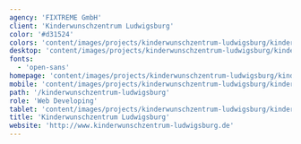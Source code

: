 ```yaml
---
agency: 'FIXTREME GmbH'
client: 'Kinderwunschzentrum Ludwigsburg'
color: '#d31524'
colors: 'content/images/projects/kinderwunschzentrum-ludwigsburg/kinderwunschzentrum-ludwigsburg-colors.png'
desktop: 'content/images/projects/kinderwunschzentrum-ludwigsburg/kinderwunschzentrum-ludwigsburg-imac.png'
fonts:
  - 'open-sans'
homepage: 'content/images/projects/kinderwunschzentrum-ludwigsburg/kinderwunschzentrum-ludwigsburg.png'
mobile: 'content/images/projects/kinderwunschzentrum-ludwigsburg/kinderwunschzentrum-ludwigsburg-iphone.png'
path: '/kinderwunschzentrum-ludwigsburg'
role: 'Web Developing'
tablet: 'content/images/projects/kinderwunschzentrum-ludwigsburg/kinderwunschzentrum-ludwigsburg-ipad.png'
title: 'Kinderwunschzentrum Ludwigsburg'
website: 'http://www.kinderwunschzentrum-ludwigsburg.de'
---
```

